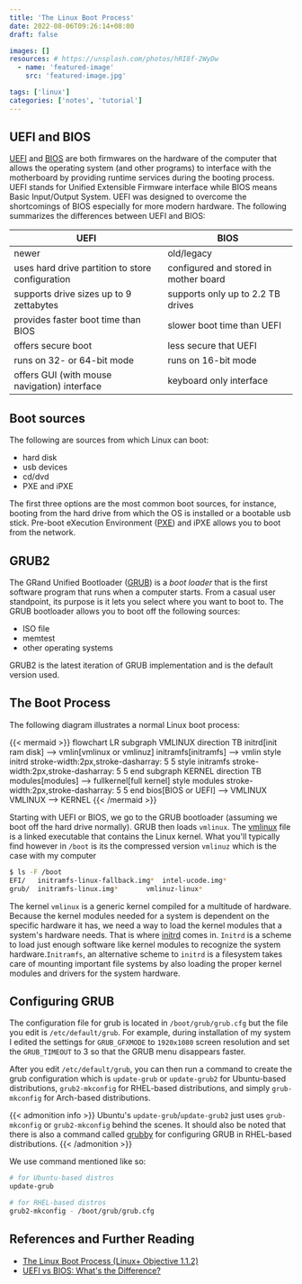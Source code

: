 ```yaml
---
title: 'The Linux Boot Process'
date: 2022-08-06T09:26:14+08:00
draft: false

images: []
resources: # https://unsplash.com/photos/hRI8f-2WyDw
  - name: 'featured-image'
    src: 'featured-image.jpg'

tags: ['linux']
categories: ['notes', 'tutorial']
---
```


## UEFI and BIOS

[UEFI](https://en.wikipedia.org/wiki/UEFI) and
[BIOS](https://en.wikipedia.org/wiki/BIOS) are both firmwares on the hardware of
the computer that allows the operating system (and other programs) to interface
with the motherboard by providing runtime services during the booting process.
UEFI stands for Unified Extensible Firmware interface while BIOS means Basic
Input/Output System. UEFI was designed to overcome the shortcomings of BIOS
especially for more modern hardware. The following summarizes the differences
between UEFI and BIOS:

| UEFI                                             | BIOS                                  |
|--------------------------------------------------|---------------------------------------|
| newer                                            | old/legacy                            |
| uses hard drive partition to store configuration | configured and stored in mother board |
| supports drive sizes up to 9 zettabytes          | supports only up to 2.2 TB drives     |
| provides faster boot time than BIOS              | slower boot time than UEFI            |
| offers secure boot                               | less secure that UEFI                 |
| runs on 32- or 64-bit mode                       | runs on 16-bit mode                   |
| offers GUI (with mouse navigation) interface     | keyboard only interface               |


## Boot sources

The following are sources from which Linux can boot:

- hard disk
- usb devices
- cd/dvd
- PXE and iPXE

The first three options are the most common boot sources, for instance, booting
from the hard drive from which the OS is installed or a bootable usb stick.
Pre-boot eXecution Environment
([PXE](https://en.wikipedia.org/wiki/Preboot_Execution_Environment)) and iPXE
allows you to boot from the network.

## GRUB2

The GRand Unified Bootloader ([GRUB](https://en.wikipedia.org/wiki/GNU_GRUB)) is
a _boot loader_ that is the first software program that runs when a computer
starts. From a casual user standpoint, its purpose is it lets you select where
you want to boot to. The GRUB bootloader allows you to boot off the following
sources:

- ISO file
- memtest
- other operating systems

GRUB2 is the latest iteration of GRUB implementation and is the default version
used.

## The Boot Process

The following diagram illustrates a normal Linux boot process:

{{< mermaid >}}
    flowchart LR
	  subgraph VMLINUX
	    direction TB
        initrd[init ram disk] --> vmlin[vmlinux or vmlinuz]
        initramfs[initramfs] --> vmlin
        style initrd stroke-width:2px,stroke-dasharray: 5 5
        style initramfs stroke-width:2px,stroke-dasharray: 5 5
      end
      subgraph KERNEL
        direction TB
	    modules[modules] --> fullkernel[full kernel]
        style modules stroke-width:2px,stroke-dasharray: 5 5
      end
      bios[BIOS or UEFI] --> VMLINUX
      VMLINUX --> KERNEL
{{< /mermaid >}}

Starting with UEFI or BIOS, we go to the GRUB bootloader (assuming we boot off
the hard drive normally). GRUB then loads `vmlinux`. The
[vmlinux](https://en.wikipedia.org/wiki/Vmlinux) file is a linked executable
that contains the Linux kernel. What you'll typically find however in `/boot` is
its the compressed version `vmlinuz` which is the case with my computer

```bash
$ ls -F /boot
EFI/   initramfs-linux-fallback.img*  intel-ucode.img*
grub/  initramfs-linux.img*	      vmlinuz-linux*
```

The kernel `vmlinux` is a generic kernel compiled for a multitude of hardware.
Because the kernel modules needed for a system is dependent on the specific
hardware it has, we need a way to load the kernel modules that a system's
hardware needs. That is where
[initrd](https://en.wikipedia.org/wiki/Initial_ramdisk) comes in. `Initrd` is a
scheme to load just enough software like kernel modules to recognize the system
hardware.`Initramfs`, an alternative scheme to `initrd` is a filesystem takes
care of mounting important file systems by also loading the proper kernel
modules and drivers for the system hardware.

## Configuring GRUB

The configuration file for grub is located in `/boot/grub/grub.cfg` but the file
you edit is `/etc/default/grub`. For example, during installation of my system I
edited the settings for `GRUB_GFXMODE` to `1920x1080` screen resolution and set
the `GRUB_TIMEOUT` to 3 so that the GRUB menu disappears faster.

After you edit `/etc/default/grub`, you can then run a command to create the
grub configuration which is `update-grub` or `update-grub2` for Ubuntu-based
distributions, `grub2-mkconfig` for RHEL-based distributions, and simply
`grub-mkconfig` for Arch-based distributions.

{{< admonition info >}}
Ubuntu's `update-grub`/`update-grub2` just uses `grub-mkconfig` or
`grub2-mkconfig` behind the scenes. It should also be noted that there is also a
command called [grubby](https://linux.die.net/man/8/grubby) for configuring GRUB
in RHEL-based distributions.
{{< /admonition >}}

We use command mentioned like so:

```bash
# for Ubuntu-based distros
update-grub

# for RHEL-based distros
grub2-mkconfig - /boot/grub/grub.cfg
```

## References and Further Reading

- [The Linux Boot Process (Linux+ Objective 1.1.2)](https://www.youtube.com/watch?v=esH6GUjVa8Y&t=261s)
- [UEFI vs BIOS: What's the Difference?](https://www.freecodecamp.org/news/uefi-vs-bios/)
